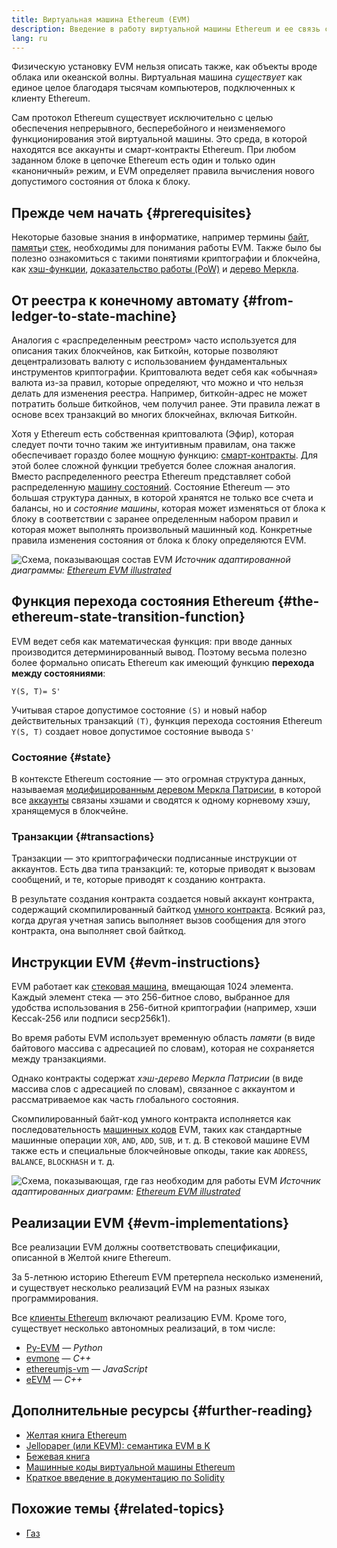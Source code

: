 ```yaml
---
title: Виртуальная машина Ethereum (EVM)
description: Введение в работу виртуальной машины Ethereum и ее связь с состоянием сети, транзакциями и смарт-контрактами.
lang: ru
---
```


Физическую установку EVM нельзя описать также, как объекты вроде облака или океанской волны. Виртуальная машина _существует_ как единое целое благодаря тысячам компьютеров, подключенных к клиенту Ethereum.

Сам протокол Ethereum существует исключительно с целью обеспечения непрерывного, бесперебойного и неизменяемого функционирования этой виртуальной машины. Это среда, в которой находятся все аккаунты и смарт-контракты Ethereum. При любом заданном блоке в цепочке Ethereum есть один и только один «каноничный» режим, и EVM определяет правила вычисления нового допустимого состояния от блока к блоку.

## Прежде чем начать {#prerequisites}

Некоторые базовые знания в информатике, например термины [байт](https://wikipedia.org/wiki/Byte), [память](https://wikipedia.org/wiki/Computer_memory)и [стек](<https://wikipedia.org/wiki/Stack_(abstract_data_type)>), необходимы для понимания работы EVM. Также было бы полезно ознакомиться с такими понятиями криптографии и блокчейна, как [хэш-функции](https://wikipedia.org/wiki/Cryptographic_hash_function), [доказательство работы (PoW)](https://wikipedia.org/wiki/Proof_of_work) и [дерево Меркла](https://wikipedia.org/wiki/Merkle_tree).

## От реестра к конечному автомату {#from-ledger-to-state-machine}

Аналогия с «распределенным реестром» часто используется для описания таких блокчейнов, как Биткойн, которые позволяют децентрализовать валюту с использованием фундаментальных инструментов криптографии. Криптовалюта ведет себя как «обычная» валюта из-за правил, которые определяют, что можно и что нельзя делать для изменения реестра. Например, биткойн-адрес не может потратить больше биткойнов, чем получил ранее. Эти правила лежат в основе всех транзакций во многих блокчейнах, включая Биткойн.

Хотя у Ethereum есть собственная криптовалюта (Эфир), которая следует почти точно таким же интуитивным правилам, она также обеспечивает гораздо более мощную функцию: [смарт-контракты](/developers/docs/smart-contracts/). Для этой более сложной функции требуется более сложная аналогия. Вместо распределенного реестра Ethereum представляет собой распределенную [машину состояний](https://wikipedia.org/wiki/Finite-state_machine). Состояние Ethereum — это большая структура данных, в которой хранятся не только все счета и балансы, но и _состояние машины_, которая может изменяться от блока к блоку в соответствии с заранее определенным набором правил и которая может выполнять произвольный машинный код. Конкретные правила изменения состояния от блока к блоку определяются EVM.

![Схема, показывающая состав EVM](./evm.png) _Источник адаптированной диаграммы: [Ethereum EVM illustrated](https://takenobu-hs.github.io/downloads/ethereum_evm_illustrated.pdf)_

## Функция перехода состояния Ethereum {#the-ethereum-state-transition-function}

EVM ведет себя как математическая функция: при вводе данных производится детерминированный вывод. Поэтому весьма полезно более формально описать Ethereum как имеющий функцию **перехода между состояниями**:

```
Y(S, T)= S'
```

Учитывая старое допустимое состояние `(S)` и новый набор действительных транзакций `(T)`, функция перехода состояния Ethereum `Y(S, T)` создает новое допустимое состояние вывода `S'`

### Состояние {#state}

В контексте Ethereum состояние — это огромная структура данных, называемая [модифицированным деревом Меркла Патрисии](https://eth.wiki/en/fundamentals/patricia-tree), в которой все [аккаунты](/developers/docs/accounts/) связаны хэшами и сводятся к одному корневому хэшу, хранящемуся в блокчейне.

### Транзакции {#transactions}

Транзакции — это криптографически подписанные инструкции от аккаунтов. Есть два типа транзакций: те, которые приводят к вызовам сообщений, и те, которые приводят к созданию контракта.

В результате создания контракта создается новый аккаунт контракта, содержащий скомпилированный байткод [умного контракта](/developers/docs/smart-contracts/anatomy/). Всякий раз, когда другая учетная запись выполняет вызов сообщения для этого контракта, она выполняет свой байткод.

## Инструкции EVM {#evm-instructions}

EVM работает как [стековая машина](https://wikipedia.org/wiki/Stack_machine), вмещающая 1024 элемента. Каждый элемент стека — это 256-битное слово, выбранное для удобства использования в 256-битной криптографии (например, хэши Keccak-256 или подписи secp256k1).

Во время работы EVM использует временную область _памяти_ (в виде байтового массива с адресацией по словам), которая не сохраняется между транзакциями.

Однако контракты содержат _хэш-дерево Меркла Патрисии_ (в виде массива слов с адресацией по словам), связанное с аккаунтом и рассматриваемое как часть глобального состояния.

Скомпилированный байт-код умного контракта исполняется как последовательность [машинных кодов](/developers/docs/evm/opcodes) EVM, таких как стандартные машинные операции `XOR`, `AND`, `ADD`, `SUB`, и т. д. В стековой машине EVM также есть и специальные блокчейновые опкоды, такие как `ADDRESS`, `BALANCE`, `BLOCKHASH` и т. д.

![Схема, показывающая, где газ необходим для работы EVM](../gas/gas.png) _Источник адаптированных диаграмм: [Ethereum EVM illustrated](https://takenobu-hs.github.io/downloads/ethereum_evm_illustrated.pdf)_

## Реализации EVM {#evm-implementations}

Все реализации EVM должны соответствовать спецификации, описанной в Желтой книге Ethereum.

За 5-летнюю историю Ethereum EVM претерпела несколько изменений, и существует несколько реализаций EVM на разных языках программирования.

Все [ клиенты Ethereum](/developers/docs/nodes-and-clients/#execution-clients) включают реализацию EVM. Кроме того, существует несколько автономных реализаций, в том числе:

- [Py-EVM](https://github.com/ethereum/py-evm) — _Python_
- [evmone](https://github.com/ethereum/evmone) — _C++_
- [ethereumjs-vm](https://github.com/ethereumjs/ethereumjs-vm) — _JavaScript_
- [eEVM](https://github.com/microsoft/eevm) — _C++_

## Дополнительные ресурсы {#further-reading}

- [Желтая книга Ethereum](https://ethereum.github.io/yellowpaper/paper.pdf)
- [Jellopaper (или KEVM): семантика EVM в K](https://jellopaper.org/)
- [Бежевая книга](https://github.com/chronaeon/beigepaper)
- [Машинные коды виртуальной машины Ethereum](https://www.ethervm.io/)
- [Краткое введение в документацию по Solidity](https://docs.soliditylang.org/en/latest/introduction-to-smart-contracts.html#index-6)

## Похожие темы {#related-topics}

- [Газ](/developers/docs/gas/)
